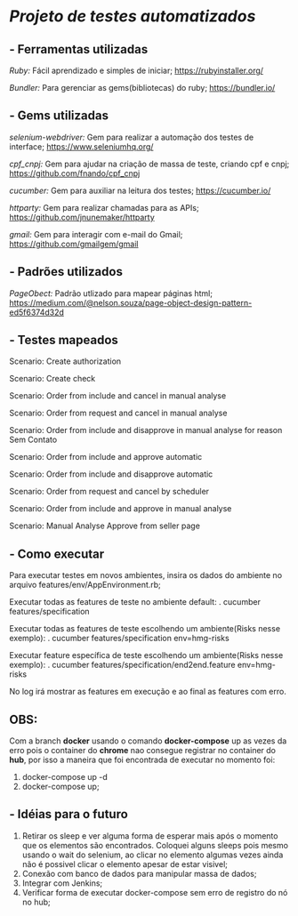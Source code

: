 ***<h1>Projeto de testes automatizados</h1>***

<h2>- Ferramentas utilizadas</h2>

*Ruby:* Fácil aprendizado e simples de iniciar;
https://rubyinstaller.org/

*Bundler:* Para gerenciar as gems(bibliotecas) do ruby;
https://bundler.io/


<h2>- Gems utilizadas</h2>

*selenium-webdriver:* Gem para realizar a automação dos testes de interface;
https://www.seleniumhq.org/

*cpf_cnpj:* Gem para ajudar na criação de massa de teste, criando cpf e cnpj;
https://github.com/fnando/cpf_cnpj

*cucumber:* Gem para auxiliar na leitura dos testes;
https://cucumber.io/

*httparty:* Gem para realizar chamadas para as APIs;
https://github.com/jnunemaker/httparty

*gmail:* Gem para interagir com e-mail do Gmail;
https://github.com/gmailgem/gmail

<h2>- Padrões utilizados</h2>

*PageObect:* Padrão utlizado para mapear páginas html; 
https://medium.com/@nelson.souza/page-object-design-pattern-ed5f6374d32d

<h2>- Testes mapeados</h2>

Scenario: Create authorization

Scenario: Create check

Scenario: Order from include and cancel in manual analyse

Scenario: Order from request and cancel in manual analyse

Scenario: Order from include and disapprove in manual analyse for reason Sem Contato

Scenario: Order from include and approve automatic

Scenario: Order from include and disapprove automatic

Scenario: Order from request and cancel by scheduler

Scenario: Order from include and approve in manual analyse

Scenario: Manual Analyse Approve from seller page


<h2>- Como executar</h2>

Para executar testes em novos ambientes, insira os dados do ambiente no arquivo features/env/AppEnvironment.rb;

Executar todas as features de teste no ambiente default:
. cucumber features/specification

Executar todas as features de teste escolhendo um ambiente(Risks nesse exemplo):
. cucumber features/specification env=hmg-risks

Executar feature específica de teste escolhendo um ambiente(Risks nesse exemplo):
. cucumber features/specification/end2end.feature env=hmg-risks

No log irá mostrar as features em execução e ao final as features com erro.

<h2>OBS:</h2>

Com a branch **docker** usando o comando **docker-compose** up as vezes da erro pois o container do **chrome** nao consegue registrar no container do **hub**, por isso a maneira que foi encontrada de executar no momento foi:
1. docker-compose up -d
2. docker-compose up;


<h2>- Idéias para o futuro</h2>

1. Retirar os sleep e ver alguma forma de esperar mais após o momento que os elementos são encontrados. Coloquei alguns sleeps pois mesmo usando o wait do selenium, ao clicar no elemento algumas vezes ainda não é possivel clicar o elemento apesar de estar visivel;
2. Conexão com banco de dados para manipular massa de dados;
3. Integrar com Jenkins;
4. Verificar forma de executar docker-compose sem erro de registro do nó no hub;
